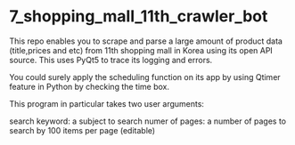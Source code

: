 # 7_shopping_mall_11th_crawler_bot

This repo enables you to scrape and parse a large amount of product data (title,prices and etc) from 11th shopping mall in Korea using its open API source. This uses PyQt5 to trace its logging and errors.

You could surely apply the scheduling function on its app by using Qtimer feature in Python by checking the time box.



This program in particular takes two user arguments:

search keyword: a subject to search
numer of pages: a number of pages to search by 100 items per page (editable)
